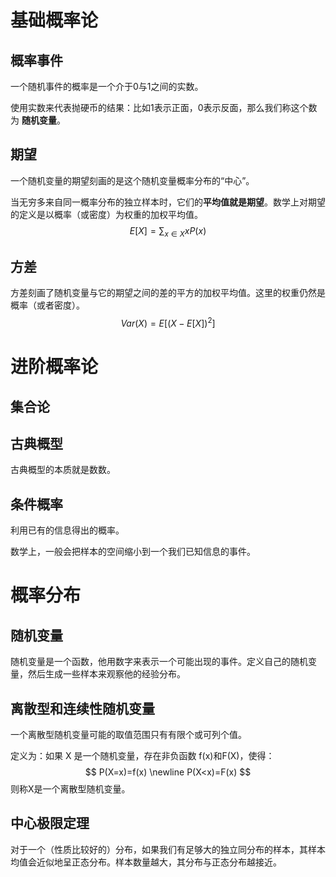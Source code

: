 # 基础概率论

## 概率事件

一个随机事件的概率是一个介于0与1之间的实数。

使用实数来代表抛硬币的结果：比如1表示正面，0表示反面，那么我们称这个数为 **随机变量**。

## 期望

一个随机变量的期望刻画的是这个随机变量概率分布的“中心”。

当无穷多来自同一概率分布的独立样本时，它们的**平均值就是期望**。数学上对期望的定义是以概率（或密度）为权重的加权平均值。
$$
E[X] = \sum_{x∈X}xP(x)
$$

## 方差

方差刻画了随机变量与它的期望之间的差的平方的加权平均值。这里的权重仍然是概率（或者密度）。
$$
Var(X)=E[(X-E[X])^2]
$$

# 进阶概率论

## 集合论

## 古典概型

古典概型的本质就是数数。

## 条件概率

利用已有的信息得出的概率。

数学上，一般会把样本的空间缩小到一个我们已知信息的事件。

# 概率分布

## 随机变量

随机变量是一个函数，他用数字来表示一个可能出现的事件。定义自己的随机变量，然后生成一些样本来观察他的经验分布。

## 离散型和连续性随机变量

一个离散型随机变量可能的取值范围只有有限个或可列个值。

定义为：如果 X 是一个随机变量，存在非负函数 f(x)和F(X)，使得：
$$
P(X=x)=f(x)  \newline
P(X<x)=F(x)
$$
则称X是一个离散型随机变量。

## 中心极限定理

对于一个（性质比较好的）分布，如果我们有足够大的独立同分布的样本，其样本均值会近似地呈正态分布。样本数量越大，其分布与正态分布越接近。

